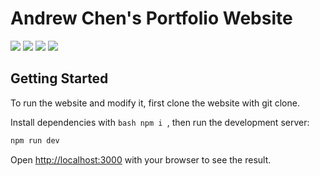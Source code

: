 # Andrew Chen's Portfolio Website

<a href=""><img src="https://img.shields.io/github/languages/code-size/anyuan-chen/andrew" /></a>
<a href=""><img src="https://img.shields.io/tokei/lines/github/anyuan-chen/andrew" /></a>
<a href=""><img src="https://img.shields.io/github/package-json/dependency-version/anyuan-chen/andrew/react" /></a>
<a href=""><img src="https://img.shields.io/github/license/anyuan-chen/andrew" /></a>

## Getting Started

To run the website and modify it, first clone the website with git clone.

Install dependencies with ```bash npm i ```, then run the development server:

```bash
npm run dev
```

Open [http://localhost:3000](http://localhost:3000) with your browser to see the result.


